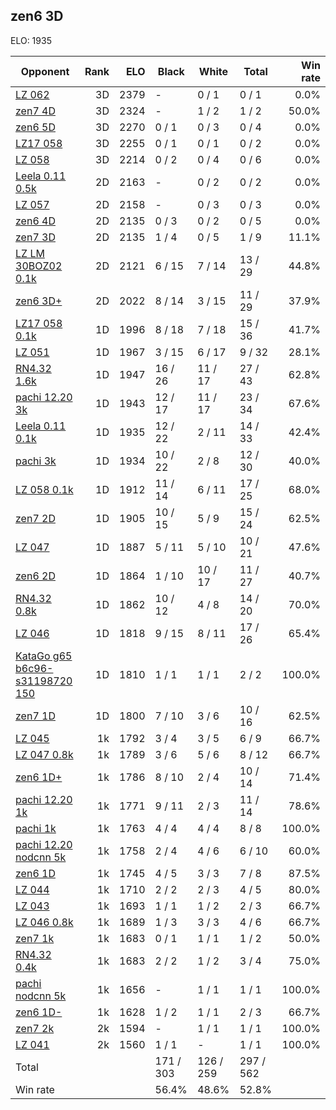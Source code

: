 ## zen6 3D ##

ELO: 1935

Opponent | Rank | ELO | Black | White | Total | Win rate
---------|-----:|----:|-------|-------|-------|-------:
[LZ 062](LZ%20062.md) | 3D | 2379 | - | 0 / 1 | 0 / 1 | 0.0%
[zen7 4D](zen7%204D.md) | 3D | 2324 | - | 1 / 2 | 1 / 2 | 50.0%
[zen6 5D](zen6%205D.md) | 3D | 2270 | 0 / 1 | 0 / 3 | 0 / 4 | 0.0%
[LZ17 058](LZ17%20058.md) | 3D | 2255 | 0 / 1 | 0 / 1 | 0 / 2 | 0.0%
[LZ 058](LZ%20058.md) | 3D | 2214 | 0 / 2 | 0 / 4 | 0 / 6 | 0.0%
[Leela 0.11 0.5k](Leela%200.11%200.5k.md) | 2D | 2163 | - | 0 / 2 | 0 / 2 | 0.0%
[LZ 057](LZ%20057.md) | 2D | 2158 | - | 0 / 3 | 0 / 3 | 0.0%
[zen6 4D](zen6%204D.md) | 2D | 2135 | 0 / 3 | 0 / 2 | 0 / 5 | 0.0%
[zen7 3D](zen7%203D.md) | 2D | 2135 | 1 / 4 | 0 / 5 | 1 / 9 | 11.1%
[LZ LM 30BOZ02 0.1k](LZ%20LM%2030BOZ02%200.1k.md) | 2D | 2121 | 6 / 15 | 7 / 14 | 13 / 29 | 44.8%
[zen6 3D+](zen6%203D+.md) | 2D | 2022 | 8 / 14 | 3 / 15 | 11 / 29 | 37.9%
[LZ17 058 0.1k](LZ17%20058%200.1k.md) | 1D | 1996 | 8 / 18 | 7 / 18 | 15 / 36 | 41.7%
[LZ 051](LZ%20051.md) | 1D | 1967 | 3 / 15 | 6 / 17 | 9 / 32 | 28.1%
[RN4.32 1.6k](RN4.32%201.6k.md) | 1D | 1947 | 16 / 26 | 11 / 17 | 27 / 43 | 62.8%
[pachi 12.20 3k](pachi%2012.20%203k.md) | 1D | 1943 | 12 / 17 | 11 / 17 | 23 / 34 | 67.6%
[Leela 0.11 0.1k](Leela%200.11%200.1k.md) | 1D | 1935 | 12 / 22 | 2 / 11 | 14 / 33 | 42.4%
[pachi 3k](pachi%203k.md) | 1D | 1934 | 10 / 22 | 2 / 8 | 12 / 30 | 40.0%
[LZ 058 0.1k](LZ%20058%200.1k.md) | 1D | 1912 | 11 / 14 | 6 / 11 | 17 / 25 | 68.0%
[zen7 2D](zen7%202D.md) | 1D | 1905 | 10 / 15 | 5 / 9 | 15 / 24 | 62.5%
[LZ 047](LZ%20047.md) | 1D | 1887 | 5 / 11 | 5 / 10 | 10 / 21 | 47.6%
[zen6 2D](zen6%202D.md) | 1D | 1864 | 1 / 10 | 10 / 17 | 11 / 27 | 40.7%
[RN4.32 0.8k](RN4.32%200.8k.md) | 1D | 1862 | 10 / 12 | 4 / 8 | 14 / 20 | 70.0%
[LZ 046](LZ%20046.md) | 1D | 1818 | 9 / 15 | 8 / 11 | 17 / 26 | 65.4%
[KataGo g65 b6c96-s31198720 150](KataGo%20g65%20b6c96-s31198720%20150.md) | 1D | 1810 | 1 / 1 | 1 / 1 | 2 / 2 | 100.0%
[zen7 1D](zen7%201D.md) | 1D | 1800 | 7 / 10 | 3 / 6 | 10 / 16 | 62.5%
[LZ 045](LZ%20045.md) | 1k | 1792 | 3 / 4 | 3 / 5 | 6 / 9 | 66.7%
[LZ 047 0.8k](LZ%20047%200.8k.md) | 1k | 1789 | 3 / 6 | 5 / 6 | 8 / 12 | 66.7%
[zen6 1D+](zen6%201D+.md) | 1k | 1786 | 8 / 10 | 2 / 4 | 10 / 14 | 71.4%
[pachi 12.20 1k](pachi%2012.20%201k.md) | 1k | 1771 | 9 / 11 | 2 / 3 | 11 / 14 | 78.6%
[pachi 1k](pachi%201k.md) | 1k | 1763 | 4 / 4 | 4 / 4 | 8 / 8 | 100.0%
[pachi 12.20 nodcnn 5k](pachi%2012.20%20nodcnn%205k.md) | 1k | 1758 | 2 / 4 | 4 / 6 | 6 / 10 | 60.0%
[zen6 1D](zen6%201D.md) | 1k | 1745 | 4 / 5 | 3 / 3 | 7 / 8 | 87.5%
[LZ 044](LZ%20044.md) | 1k | 1710 | 2 / 2 | 2 / 3 | 4 / 5 | 80.0%
[LZ 043](LZ%20043.md) | 1k | 1693 | 1 / 1 | 1 / 2 | 2 / 3 | 66.7%
[LZ 046 0.8k](LZ%20046%200.8k.md) | 1k | 1689 | 1 / 3 | 3 / 3 | 4 / 6 | 66.7%
[zen7 1k](zen7%201k.md) | 1k | 1683 | 0 / 1 | 1 / 1 | 1 / 2 | 50.0%
[RN4.32 0.4k](RN4.32%200.4k.md) | 1k | 1683 | 2 / 2 | 1 / 2 | 3 / 4 | 75.0%
[pachi nodcnn 5k](pachi%20nodcnn%205k.md) | 1k | 1656 | - | 1 / 1 | 1 / 1 | 100.0%
[zen6 1D-](zen6%201D-.md) | 1k | 1628 | 1 / 2 | 1 / 1 | 2 / 3 | 66.7%
[zen7 2k](zen7%202k.md) | 2k | 1594 | - | 1 / 1 | 1 / 1 | 100.0%
[LZ 041](LZ%20041.md) | 2k | 1560 | 1 / 1 | - | 1 / 1 | 100.0%
Total | | | 171 / 303 | 126 / 259 | 297 / 562 | 
Win rate| | | 56.4% | 48.6% | 52.8% | 
